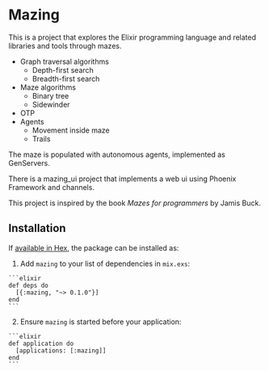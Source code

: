 # Mazing

This is a project that explores the Elixir programming language and related
libraries and tools through mazes.


* Graph traversal algorithms
  * Depth-first search
  * Breadth-first search
* Maze algorithms
  * Binary tree
  * Sidewinder
* OTP
* Agents
  * Movement inside maze
  * Trails

The maze is populated with autonomous agents, implemented as GenServers.

There is a mazing_ui project that implements a web ui using Phoenix Framework and
channels.

This project is inspired by the book _Mazes for programmers_ by Jamis Buck.

## Installation

If [available in Hex](https://hex.pm/docs/publish), the package can be installed as:

  1. Add `mazing` to your list of dependencies in `mix.exs`:

    ```elixir
    def deps do
      [{:mazing, "~> 0.1.0"}]
    end
    ```

  2. Ensure `mazing` is started before your application:

    ```elixir
    def application do
      [applications: [:mazing]]
    end
    ```

